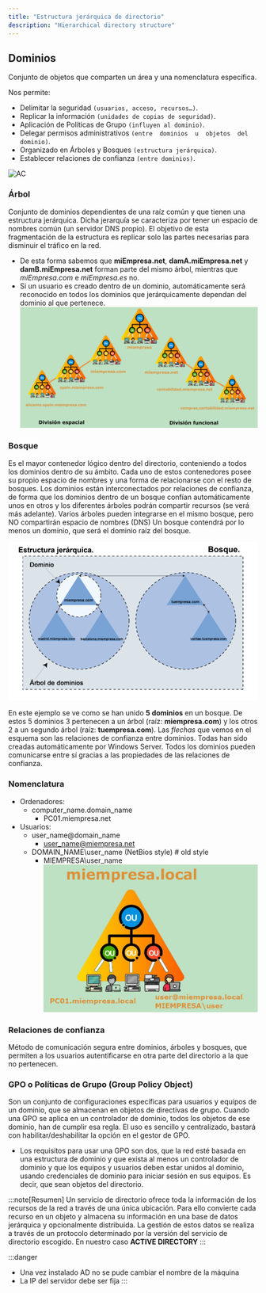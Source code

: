 ```yaml
---
title: "Estructura jerárquica de directorio"
description: "Hierarchical directory structure"
---
```


## Dominios

Conjunto de objetos que comparten un área y una nomenclatura específica.

Nos permite:
- Delimitar la seguridad `(usuarios, acceso, recursos…)`.
- Replicar la información `(unidades de copias de seguridad)`.
- Aplicación de Políticas de Grupo `(influyen al dominio)`.
- Delegar  permisos  administrativos  `(entre  dominios  u  objetos  del dominio)`.
- Organizado en Árboles y Bosques `(estructura jerárquica)`.
- Establecer relaciones de confianza `(entre dominios)`.

![AC](https://media.licdn.com/dms/image/v2/D4E12AQEvAm6Fu3mMIA/article-inline_image-shrink_1000_1488/article-inline_image-shrink_1000_1488/0/1655800725708?e=2147483647&v=beta&t=7oJZbfvpKqB-AKw0ePv-JKpLD5oYRatalc0lbJOpmKk)

### Árbol 
Conjunto de dominios dependientes de una raíz común y que tienen una estructura jerárquica. Dicha jerarquía se caracteriza por tener un espacio de nombres común (un servidor DNS propio). El objetivo de esta fragmentación de la estructura es replicar solo las partes necesarias para disminuir el tráfico en la red.

  - De  esta  forma  sabemos  que  **miEmpresa.net**,  **damA.miEmpresa.net**  y **damB.miEmpresa.net**  forman  parte  del  mismo  árbol,  mientras  que _miEmpresa.com_ e _miEmpresa.es_ no.
  - Si un usuario es creado dentro de un dominio, automáticamente será reconocido en todos los dominios que jerárquicamente dependan del dominio al que pertenece.
![árbol](../../../assets/ut6/06_division.png)

### Bosque
Es el mayor contenedor lógico dentro del directorio, conteniendo a todos los dominios dentro de su ámbito. Cada uno de estos contenedores posee su propio espacio de nombres y una forma de relacionarse con el resto de bosques. Los dominios están interconectados por relaciones de confianza, de forma que los dominios  dentro  de  un  bosque  confían  automáticamente  unos  en  otros  y  los diferentes árboles podrán compartir recursos (se verá más adelante).
Varios árboles pueden integrarse en el mismo bosque, pero NO compartirán espacio de nombres (DNS)
Un bosque contendrá por lo menos un dominio, que será el dominio raíz del bosque.

![bosque](../../../assets/ut6/07_bosque.png)

En este ejemplo se ve como se han unido **5 dominios**  en  un  bosque.  De  estos  5 dominios  3  pertenecen  a  un  árbol  (raíz: **miempresa.com**) y los otros 2 a un segundo árbol (raíz: **tuempresa.com**). 
Las _flechas_ que vemos en el esquema son las relaciones de confianza entre dominios. Todas  han  sido  creadas  automáticamente por  Windows  Server.  Todos  los  dominios pueden comunicarse entre sí gracias a las propiedades de las relaciones de confianza.

### Nomenclatura
- Ordenadores: 
  - computer_name.domain_name
    - PC01.miempresa.net
- Usuarios:
  - user_name@domain_name
    - user_name@miempresa.net
  - DOMAIN_NAME\user_name (NetBios style) # old style
    - MIEMPRESA\user_name
  ![naming](../../../assets/ut6/08_nomenclatura.png)


### Relaciones de confianza 
Método de comunicación segura entre dominios, árboles y bosques, que permiten a los usuarios autentificarse en otra parte del directorio a la que no pertenecen.

### GPO  o  Políticas  de  Grupo  (Group  Policy  Object)
Son  un  conjunto  de configuraciones específicas para usuarios y equipos de un dominio, que se almacenan en objetos de directivas de grupo. Cuando una GPO se aplica en un  controlador  de  dominio,  todos  los  objetos  de  ese  dominio,  han  de cumplir   esa   regla.   El   uso   es   sencillo   y   centralizado,   bastará   con habilitar/deshabilitar la opción en el gestor de GPO. 

  -  Los requisitos para usar una GPO son dos, que la red esté basada en una estructura de dominio y que exista al menos un controlador de dominio y que los equipos y usuarios deben estar unidos al dominio, usando credenciales de dominio para iniciar sesión en sus equipos. Es decir, que sean objetos del directorio.

:::note[Resumen]
Un servicio de directorio ofrece toda la información de los recursos de la red a través de una única ubicación. Para ello convierte cada recurso en un objeto y almacena su información en una base de datos jerárquica y opcionalmente distribuida. La gestión de estos datos se realiza a través de un protocolo determinado por la versión del servicio de directorio escogido. En nuestro caso **ACTIVE DIRECTORY**
:::

:::danger
- Una vez instalado AD no se pude cambiar el nombre de la máquina
- La IP del servidor debe ser fija
:::